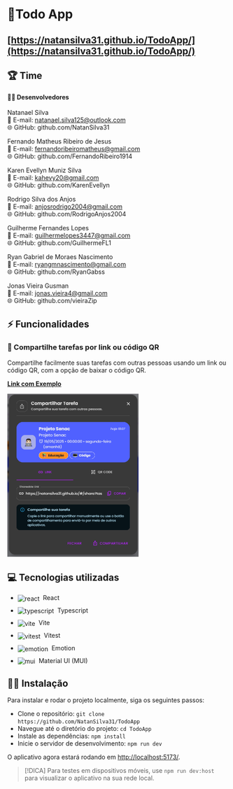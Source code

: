 # 📝Todo App

## [https://natansilva31.github.io/TodoApp/](https://natansilva31.github.io/TodoApp/)

## 🏆 Time

#### 👨‍💻 Desenvolvedores

Natanael Silva<br/>
📧 E-mail: natanael.silva125@outlook.com<br/>
🌐 GitHub: github.com/NatanSilva31<br/>

Fernando Matheus Ribeiro de Jesus<br/>
📧 E-mail: fernandoribeiromatheus@gmail.com<br/>
🌐 GitHub: github.com/FernandoRibeiro1914<br/>

Karen Evellyn Muniz Silva<br/>
📧 E-mail: kahevy20@gmail.com<br/>
🌐 GitHub: github.com/KarenEvellyn<br/>

Rodrigo Silva dos Anjos<br/>
📧 E-mail: anjosrodrigo2004@gmail.com<br/>
🌐 GitHub: github.com/RodrigoAnjos2004<br/>

Guilherme Fernandes Lopes<br/>
📧 E-mail: guilhermelopes3447@gmail.com<br/>
🌐 GitHub: github.com/GuilhermeFL1<br/>

Ryan Gabriel de Moraes Nascimento<br/>
📧 E-mail: ryangmnascimento@gmail.com<br/>
🌐 GitHub: github.com/RyanGabss<br/>

Jonas Vieira Gusman<br/>
📧 E-mail: jonas.vieira4@gmail.com<br/>
🌐 GitHub: github.com/vieiraZip<br/>

## ⚡ Funcionalidades

### 🔗 Compartilhe tarefas por link ou código QR

Compartilhe facilmente suas tarefas com outras pessoas usando um link ou código QR, com a opção de baixar o código QR.

**[Link com Exemplo](https://natansilva31.github.io/TodoApp/#/share?task=N4IgJg9gdgpiBcAzAhgGwM4wDQgA4EspYwEUNsQpkBbOeEABQCcIArGAFwgAIBlGKgGMQOMDHSCm+XB3zQEjFuy58ByYThjU2+BQEZEAFgBsADgC0BgMyIARuYBMABidhLR27ZEhBEVBCYFAGIAVidjPQAxSO8wZA46EGcHEPMnVL0AdgAVBwd4J0z4KxCAOicHTIAtWJhkMFRCROTU9MsATmyXAqdvQXiYAHMAgE8EAG1QfBJ6ZBQnRDBbQ3NEYzNzQzAQ5HN2+qdNmDywB1tTGFNDPW8qWgUAUTAAV36Ac4BjiG8tHX0jOJ9PwBYKIRAXByGEAAXywUxmIEQMGWghCG0ytgciE2ERWV1MVnMpmQIRQF2Q7Ss7RuODuiQAwgBnsD4YY-bSsXT0Aw7VJIhZA-yBeihcJRGLQgC6OFQyHQHF4yAAbs0Kq0Mjk8vA9CECmVMno9DVoUA&userName=Natanael%20Silva)**

<img src="https://github.com/NatanSilva31/TodoApp/blob/45f8c1359b151f14806293381a3d44b6ec359477/screenshots/ShareDialog.png" width="300px" alt="Shared Task" />

## 💻 Tecnologias utilizadas

<ul style="display: flex; flex-direction: column; gap:10px;">
  <li style="vertical-align: middle;">
    <img src="https://go-skill-icons.vercel.app/api/icons?i=react" alt="react" width="24" style="vertical-align: middle; margin-right: 4px;" /> React
  </li>
    <li style="vertical-align: middle;">
    <img src="https://go-skill-icons.vercel.app/api/icons?i=typescript" alt="typescript" width="20" style="vertical-align: middle;margin-right: 4px;" /> Typescript
  </li>
    <li style="vertical-align: middle;">
    <img src="https://go-skill-icons.vercel.app/api/icons?i=vite" alt="vite" width="24" style="vertical-align: middle;margin-right: 4px;" /> Vite
  </li>
  <li style="vertical-align: middle;">
    <img src="https://go-skill-icons.vercel.app/api/icons?i=vitest" alt="vitest" width="24" style="vertical-align: middle;margin-right: 4px;" /> Vitest
  </li>
  <li style="vertical-align: middle;">
    <img src="https://go-skill-icons.vercel.app/api/icons?i=emotion" alt="emotion" width="24" style="vertical-align: middle;margin-right: 4px;" /> Emotion
  </li>
    <li style="vertical-align: middle;">
    <img src="https://go-skill-icons.vercel.app/api/icons?i=mui" alt="mui" width="24" style="vertical-align: middle;margin-right: 4px;" /> Material UI (MUI)
  </li>
</ul>

## 👨‍💻 Instalação

Para instalar e rodar o projeto localmente, siga os seguintes passos:

- Clone o repositório: `git clone https://github.com/NatanSilva31/TodoApp`
- Navegue até o diretório do projeto: `cd TodoApp`
- Instale as dependências: `npm install`
- Inicie o servidor de desenvolvimento: `npm run dev`

O aplicativo agora estará rodando em [http://localhost:5173/](http://localhost:5173/).

> [!DICA]
> Para testes em dispositivos móveis, use `npm run dev:host` para visualizar o aplicativo na sua rede local.
